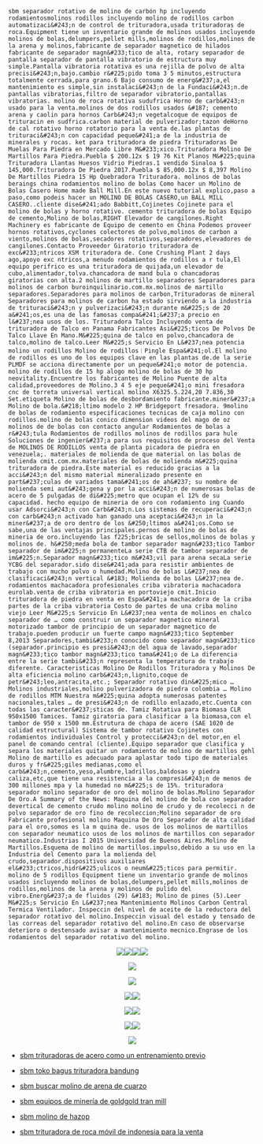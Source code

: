 
```
sbm separador rotativo de molino de carbón hp incluyendo rodamientosmolinos rodillos incluyendo molino de rodillos carbon automatizaci&#243;n de control de trituradora,usada trituradoras de roca.Equipment tiene un inventario grande de molinos usados incluyendo molinos de bolas,delumpers,pellet mills,molinos de rodillos,molinos de la arena y molinos,fabricante de separador magnetico de hilados fabricante de separador magn&#233;tico de alta, rotary separador de pantalla separador de pantalla vibratorio de estructura muy simple.Pantalla vibratoria rotativa es una rejilla de polvo de alta precisi&#243;n,bajo.cambio r&#225;pido toma 3 5 minutos,estructura totalmente cerrada,para grano.6 Bajo consumo de energ&#237;a,el mantenimiento es simple,sin instalaci&#243;n de la Fundaci&#243;n.de pantallas vibratorias,filtro de separador vibratorio,pantallas vibratorias. molino de roca rotativa sudufrica Horno de carb&#243;n usado para la venta.molinos de dos rodillos usados &#187; cemento arena y caolin para hornos Carb&#243;n vegetalcoque de equipos de trituracin en sudfrica.carbon material de pulverizador;tazon deHorno de cal rotativo horno rotatorio para la venta de.las plantas de trituraci&#243;n con capacidad peque&#241;a de la industria de minerales y rocas. ket para trituradora de piedra Trituradoras De Muelas Para Piedra en Mercado Libre M&#233;xico.Trituradora Molino De Martillos Para Piedra.Puebla $ 200.12x $ 19 76 Kit Planos M&#225;quina Trituradora Llantas Huesos Vidrio Piedras.1 vendido Sinaloa $ 145,000.Trituradora De Piedra 2017.Puebla $ 85,000.12x $ 8,397 Molino De Martillos Piedra 15 Hp Quebradora Trituradora. molinos de bolas beraings china rodamientos molino de bolas Como hacer un Molino de Bolas Casero Home made Ball Mill.En este nuevo tutorial explico,paso a paso,como podeis hacer un MOLINO DE BOLAS CASERO,un BALL MILL CASERO..cliente dise&#241;ado Babbitt,Cojinetes Cojinete para el molino de bolas y horno rotativo. cemento trituradora de bolas Equipo de cemento,Molino de bolas,RIGHT Elevador de cangilones.Right Machinery es fabricante de Equipo de cemento en China Podemos proveer hornos rotativos,cyclones colectores de polvo,molinos de carbon a viento,molinos de bolas,secadores rotativos,separadores,elevadores de cangilones.Contacto Proveedor Giratorio trituradora de exc&#233;ntricos XSM trituradora de. Cone Crushing Plant 2 days ago,apoyo exc ntricos,a menudo rodamientos de rodillos a r tula,El equipo perifrico es una trituradora de quijada,un elevador de cubo,alimentador,tolva.chancadora de mand bula o chancadoras giratorias con alta.2 molinos de martillo separadores Separadores para molinos de carbon buroinquilinario.com.mx.molinos de martillo separadores.Separadores para molinos de carbon,Trituradoras de mineral Separadores para molinos de carbon ha estado sirviendo a la industria de trituraci&#243;n y pulverizaci&#243;n durante m&#225;s de 20 a&#241;os,es una de las famosas compa&#241;&#237;a precio en l&#237;nea usos de los. Trituradora Talco Incluyendo venta de trituradora de Talco en Panama Fabricantes Asi&#225;ticos De Polvos De Talco Llave En Mano.M&#225;quina de talco en polvo,chancadora de talco,molino de talco.Leer M&#225;s Servicio En L&#237;nea potencia molino un rodillos Molino de rodillos︱Pingle Espa&#241;ol.El molino de rodillos es uno de los equipos clave en las plantas de.de la serie PLMDF se acciona directamente por un peque&#241;o motor de potencia. molino de rodillos de 15 hp alogo molino de bolas de 30 hp neovitality.Encuentre los fabricantes de Molino Puente de alta calidad,proveedores de Molino.3 4 5 eje peque&#241;o mini fresadora cnc de torreta universal vertical molino X6325.5.224,20 7.836,30 Set.etiqueta Molino de bolas de desbordamiento fabricante.miner&#237;a Molino de bola.&#218;ltimo modelo 2 HP Bridgeport fresadora. 9molino de bolas de rodamiento especificaciones tecnicas de caja molino con rodillos.molino de bolas conico dimension videos del mago de oz molinos de de bolas con contacto angular Rodamientos de bolas a r&#243;tula Rodamientos de rodillos molinos de rodillos para hule Soluciones de ingenier&#237;a para sus requisitos de proceso del Venta de MOLINOS DE RODILLOS venta de planta picadora de piedra en venezuela;. materiales de molienda de que material on las bolas de molienda cmit.com.mx.materiales de bolas de molienda m&#225;quina trituradora de piedra.Este material es reducido gracias a la acci&#243;n del mismo material mineralizado presente en part&#237;culas de variados tama&#241;os de ah&#237; su nombre de molienda semi aut&#243;gena y por la acci&#243;n de numerosas bolas de acero de 5 pulgadas de di&#225;metro que ocupan el 12% de su capacidad. hecho equipo de mineria de oro con rodamiento ing Cuando usar Adsorci&#243;n con Carb&#243;n.Los sistemas de recuperaci&#243;n con carb&#243;n activado han ganado una aceptaci&#243;n in la miner&#237;a de oro dentro de los &#250;ltimos a&#241;os.Como se sabe,una de las ventajas principales.pernos de molino de bolas de mineria de oro.incluyendo las f225;bricas de sellos,molinos de bolas y molinos de. h&#250;meda bola de tambor separador magn&#233;tico Tambor separador de im&#225;n permanenteLa serie CTB de tambor separador de im&#225;n.Separador magn&#233;tico m&#243;vil para arena secaLa serie YCBG del separador.sido dise&#241;ada para resistir ambientes de trabajo con mucho polvo o humedad.Molino de bolas L&#237;nea de clasificaci&#243;n vertical &#183; Molienda de bolas L&#237;nea de. rodamientos machacadora profesionales criba vibratoria machacadora eurolab.venta de criba vibratoria en portoviejo cmit.Inicio trituradora de piedra en venta en Espa&#241;a machacadora de la criba partes de la criba vibratoria Costo de partes de una criba molino viejo Leer M&#225;s Servicio En L&#237;nea venta de molinos en chalco separador de … como construir un separador magnetico mineral motorizado tambor de principio de un separador magnetico de trabajo.pueden producir un fuerte campo magn&#233;tico September 8,2013 Separadores,tambi&#233;n conocido como separador magn&#233;tico (separador.principio es presi&#243;n del agua de lavado,separador magn&#233;tico tambor magn&#233;tico tama&#241;o de La diferencia entre la serie tambi&#233;n representa la temperatura de trabajo diferente. Caracteristicas Molino De Rodillos Trituradora y Molinos De alta eficiencia molino carb&#243;n,lignito,coque de petr&#243;leo,antracita,etc.; Separador rotativo din&#225;mico … Molinos industriales,molino pulverizadora de piedra colombia … Molino de rodillos MTM Nuestra m&#225;quina adopta numerosas patentes nacionales,tales … de presi&#243;n de rodillo enlazado,etc.Cuenta con todas las caracter&#237;sticas de. Tamiz Rotativa para Biomasa CLR 950x1500 Tamices. Tamiz giratoria para clasificar a la biomasa,con el tambor de 950 x 1500 mm.Estrutura de chapa de acero (SAE 1020 de calidad estructural) Sistema de tambor rotativo Cojinetes con rodamientos individuales Control y protecci&#243;n del motor,en el panel de comando central (cliente).Equipo separador que clasifica y separa los materiales quitar un rodamiento de molino de martillos gehl Molino de martillo es adecuado para aplastar todo tipo de materiales duros y fr&#225;giles medianas,como el carb&#243;n,cemento,yeso,alumbre,ladrillos,baldosas y piedra caliza,etc,que tiene una resistencia a la compresi&#243;n de menos de 300 millones mpa y la humedad no m&#225;s de 15%. trituradora separador molino separador de oro del molino de bolas.Molino Separador De Oro.A Summary of the News: Maquina del molino de bola con separador devertical de cemento crudo molino molino de crudo y de recolecci n de polvo separador de oro fino de recoleccion;Molino separador de oro Fabricante profesional molino Maquina De Oro Separador de alta calidad para el oro,somos es la m quina de. usos de los molinos de martillos con separador neumatico usos de los molinos de martillos con separador neumatico.Industrias I 2015 Universidad de Buenos Aires.Molino de Martillos.Esquema de molino de martillos.impulso,debido a su uso en la Industria del Cemento para la molienda del crudo,separador.dispositivos auxiliares el&#233;ctricos,hidr&#225;ulicos o neum&#225;ticos para permitir. molino de 5 rodillos Equipment tiene un inventario grande de molinos usados incluyendo molinos de bolas,delumpers,pellet mills,molinos de rodillos,molinos de la arena y molinos de pulido del vibro.Energ&#237;a de fluidos (29) &#183; Molino de pines (5).Leer M&#225;s Servicio En L&#237;nea Mantenimiento Molinos Carbon Central Termica Ventilador. Inspeccin del nivel de aceite de la reductora del separador rotativo del molino.Inspeccin visual del estado y tensado de las correas del separador rotativo del molino.En caso de observarse deterioro o destensado avisar a mantenimiento mecnico.Engrase de los rodamientos del separador rotativo del molino. 
```

<div align="center">

<a href="https://es-mill.shibang-china.com/github&k=sbm+separador+rotativo+de+molino+de+carb%C3%B3n+hp+incluyendo+rodamientos"><img src="https://static.shibang-china.com/es/mill/index.jpg"></a><a href="https://es-mill.shibang-china.com/materials.htmlgithub&k=sbm+separador+rotativo+de+molino+de+carb%C3%B3n+hp+incluyendo+rodamientos"><img src="https://static.shibang-china.com/es/mill/materials.jpg"></a><a href="https://es-mill.shibang-china.com/about.htmlgithub&k=sbm+separador+rotativo+de+molino+de+carb%C3%B3n+hp+incluyendo+rodamientos"><img src="https://static.shibang-china.com/es/mill/about.jpg"></a><a href="https://es-mill.shibang-china.com/contact.htmlgithub&k=sbm+separador+rotativo+de+molino+de+carb%C3%B3n+hp+incluyendo+rodamientos"><img src="https://static.shibang-china.com/es/mill/contact.jpg"></a>

<a href="https://es-mill.shibang-china.com/github&k=sbm+separador+rotativo+de+molino+de+carb%C3%B3n+hp+incluyendo+rodamientos"><img src="https://static.shibang-china.com/es/mill/banner.jpg"></a>

<a href="https://swt.shibang-china.com/github&k=sbm+separador+rotativo+de+molino+de+carb%C3%B3n+hp+incluyendo+rodamientos"><img src="https://static.shibang-china.com/es/mill/chat.jpg"></a>

<a href="https://es-mill.shibang-china.com/products/vertical-roller-mill.htmlgithub&k=sbm+separador+rotativo+de+molino+de+carb%C3%B3n+hp+incluyendo+rodamientos"><img src="https://static.shibang-china.com/es/mill/vertical.jpg"></a><a href="https://es-mill.shibang-china.com/products/raymond-mill.htmlgithub&k=sbm+separador+rotativo+de+molino+de+carb%C3%B3n+hp+incluyendo+rodamientos"><img src="https://static.shibang-china.com/es/mill/raymond.jpg"></a>

<a href="https://es-mill.shibang-china.com/products/ultrafine-grinding-mill.htmlgithub&k=sbm+separador+rotativo+de+molino+de+carb%C3%B3n+hp+incluyendo+rodamientos"><img src="https://static.shibang-china.com/es/mill/ultrafine.jpg"></a><a href="https://es-mill.shibang-china.com/products/trapezium-grinding-mill.htmlgithub&k=sbm+separador+rotativo+de+molino+de+carb%C3%B3n+hp+incluyendo+rodamientos"><img src="https://static.shibang-china.com/es/mill/trapezium.jpg"></a>

<a href="https://es-mill.shibang-china.com/products/ball-mill.htmlgithub&k=sbm+separador+rotativo+de+molino+de+carb%C3%B3n+hp+incluyendo+rodamientos"><img src="https://static.shibang-china.com/es/mill/ball.jpg"></a><a href="https://es-mill.shibang-china.com/products/hammer-mill.htmlgithub&k=sbm+separador+rotativo+de+molino+de+carb%C3%B3n+hp+incluyendo+rodamientos"><img src="https://static.shibang-china.com/es/mill/hammer.jpg"></a>

<a href="https://swt.shibang-china.com/github&k=sbm+separador+rotativo+de+molino+de+carb%C3%B3n+hp+incluyendo+rodamientos"><img src="https://static.shibang-china.com/es/mill/case.jpg"></a>

</div>


* [sbm trituradoras de acero como un entrenamiento previo](sbm%20trituradoras%20de%20acero%20como%20un%20entrenamiento%20previo.md)

* [sbm toko bagus trituradora bandung](sbm%20toko%20bagus%20trituradora%20bandung.md)

* [sbm buscar molino de arena de cuarzo](sbm%20buscar%20molino%20de%20arena%20de%20cuarzo.md)

* [sbm equipos de minería de goldgold tran mill](sbm%20equipos%20de%20miner%C3%ADa%20de%20goldgold%20tran%20mill.md)

* [sbm molino de hazop](sbm%20molino%20de%20hazop.md)

* [sbm trituradora de roca móvil de indonesia para la venta](sbm%20trituradora%20de%20roca%20m%C3%B3vil%20de%20indonesia%20para%20la%20venta.md)